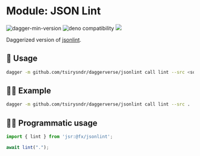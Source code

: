 # Module: JSON Lint

![dagger-min-version](https://img.shields.io/badge/dagger-v0.10.0-blue?color=3D66FF)
![deno compatibility](https://shield.deno.dev/deno/^1.41)
[![](https://jsr.io/badges/@fx/jsonlint)](https://jsr.io/@fx/jsonlint)

Daggerized version of [jsonlint](https://github.com/zaach/jsonlint).

## 🚀 Usage

```sh
dagger -m github.com/tsirysndr/daggerverse/jsonlint call lint --src <source>
```

## 🧑‍🔬 Example

```sh
dagger -m github.com/tsirysndr/daggerverse/jsonlint call lint --src .
```

## 🧑‍💻 Programmatic usage

```typescript
import { lint } from 'jsr:@fx/jsonlint';

await lint(".");
```
